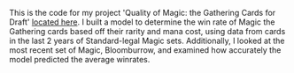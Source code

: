 This is the code for my project 'Quality of Magic: the Gathering Cards for Draft' [located here](https://grantq9.github.io/MTG-Draft-Card-Quality/). I built a model to determine the win rate of Magic the Gathering cards based off their rarity and mana cost, using data from cards in the last 2 years of Standard-legal Magic sets. Additionally, I looked at the most recent set of Magic, Bloomburrow, and examined how accurately the model predicted the average winrates.
